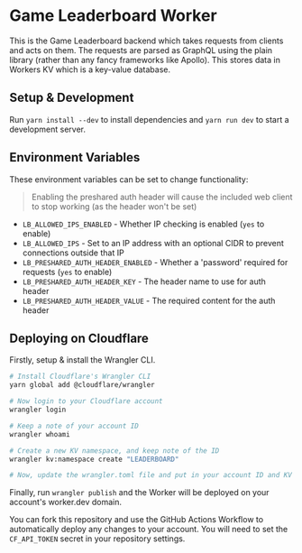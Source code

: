 # Game Leaderboard Worker

This is the Game Leaderboard backend which takes requests from clients and acts on them. The requests are parsed as GraphQL using the plain library (rather than any fancy frameworks like Apollo). This stores data in Workers KV which is a key-value database.

## Setup & Development

Run `yarn install --dev` to install dependencies and `yarn run dev` to start a development server.

## Environment Variables

These environment variables can be set to change functionality:

> Enabling the preshared auth header will cause the included web client to stop working (as the header won't be set)

- `LB_ALLOWED_IPS_ENABLED` - Whether IP checking is enabled (`yes` to enable)
- `LB_ALLOWED_IPS` - Set to an IP address with an optional CIDR to prevent connections outside that IP
- `LB_PRESHARED_AUTH_HEADER_ENABLED` - Whether a 'password' required for requests (`yes` to enable)
- `LB_PRESHARED_AUTH_HEADER_KEY` - The header name to use for auth header
- `LB_PRESHARED_AUTH_HEADER_VALUE` - The required content for the auth header

## Deploying on Cloudflare

Firstly, setup & install the Wrangler CLI.

```bash
# Install Cloudflare's Wrangler CLI
yarn global add @cloudflare/wrangler

# Now login to your Cloudflare account
wrangler login

# Keep a note of your account ID
wrangler whoami

# Create a new KV namespace, and keep note of the ID
wrangler kv:namespace create "LEADERBOARD"

# Now, update the wrangler.toml file and put in your account ID and KV namespace ID.
```

Finally, run `wrangler publish` and the Worker will be deployed on your account's worker.dev domain.

You can fork this repository and use the GitHub Actions Workflow to automatically deploy any changes to your account. You will need to set the `CF_API_TOKEN` secret in your repository settings.
